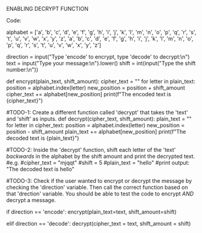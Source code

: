 ENABLING DECRYPT FUNCTION

Code: 
  
alphabet = ['a', 'b', 'c', 'd', 'e', 'f', 'g', 'h', 'i', 'j', 'k', 'l', 'm', 'n', 'o', 'p', 'q', 'r', 's', 't', 'u', 'v', 'w', 'x', 'y', 'z', 'a', 'b', 'c', 'd', 'e', 'f', 'g', 'h', 'i', 'j', 'k', 'l', 'm', 'n', 'o', 'p', 'q', 'r', 's', 't', 'u', 'v', 'w', 'x', 'y', 'z']

direction = input("Type 'encode' to encrypt, type 'decode' to decrypt:\n")
text = input("Type your message:\n").lower()
shift = int(input("Type the shift number:\n"))

def encrypt(plain_text, shift_amount):
  cipher_text = ""
  for letter in plain_text:
    position = alphabet.index(letter)
    new_position = position + shift_amount
    cipher_text += alphabet[new_position]
  print(f"The encoded text is {cipher_text}")

#TODO-1: Create a different function called 'decrypt' that takes the 'text' and 'shift' as inputs.
def decrypt(cipher_text, shift_amount):
  plain_text = ""
  for letter in cipher_text:
    position = alphabet.index(letter)
    new_position = position - shift_amount
    plain_text += alphabet[new_position]
  print(f"The decoded text is {plain_text}") 
  
  #TODO-2: Inside the 'decrypt' function, shift each letter of the 'text' *backwards* in the alphabet by the shift amount and print the decrypted text.  
  #e.g. 
  #cipher_text = "mjqqt"
  #shift = 5
  #plain_text = "hello"
  #print output: "The decoded text is hello"


#TODO-3: Check if the user wanted to encrypt or decrypt the message by checking the 'direction' variable. Then call the correct function based on that 'drection' variable. You should be able to test the code to encrypt *AND* decrypt a message.

if direction == 'encode':
  encrypt(plain_text=text, shift_amount=shift)

elif direction == 'decode':
  decrypt(cipher_text = text, shift_amount = shift) 
